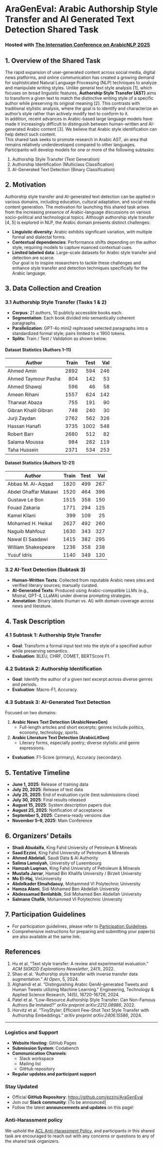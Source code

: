 # **AraGenEval**: Arabic Authorship Style Transfer and AI Generated Text Detection Shared Task 

### Hosted with [The Internation Conference on ArabicNLP 2025](https://arabicnlp2025.sigarab.org/)

## 1. Overview of the Shared Task
The rapid expansion of user-generated content across social media, digital news platforms, and online communication has created a growing demand for sophisticated Natural Language Processing (NLP) techniques to analyze and manipulate writing styles. Unlike general text style analysis [1], which focuses on broad linguistic features, **Authorship Style Transfer (AST)** aims to transform a given text to match the distinctive writing style of a specific author while preserving its original meaning [2]. This contrasts with traditional stylistic analysis, where the goal is to identify and characterize an author’s style rather than actively modify text to conform to it.  
In addition, recent advances in Arabic-based large language models have made it increasingly difficult to distinguish between human-written and AI-generated Arabic content [3]. We believe that Arabic style identification can help detect such content.  
This shared task seeks to promote research in Arabic AST, an area that remains relatively underdeveloped compared to other languages. Participants will develop models for one or more of the following subtasks:

1. Authorship Style Transfer (Text Generation) <br>
2. Authorship Identification (Multiclass Classification) <br>
3. AI-Generated Text Detection (Binary Classification) 

## 2. Motivation
Authorship style transfer and AI-generated text detection can be applied in various domains, including education, cultural adaptation, and social media content generation. The motivation for launching this shared task arises from the increasing presence of Arabic-language discussions on various socio-political and technological topics. Although authorship style transfer [4, 5] is explored in NLP, the Arabic domain presents distinct challenges:
- **Linguistic diversity**: Arabic exhibits significant variation, with multiple formal and dialectal forms.  
- **Contextual dependencies**: Performance shifts depending on the author style, requiring models to capture nuanced contextual cues.  
- **Limited labeled data**: Large-scale datasets for Arabic style transfer and detection are scarce.  
Our goal is to inspire researchers to tackle these challenges and enhance style transfer and detection techniques specifically for the Arabic language.

## 3. Data Collection and Creation

### 3.1 Authorship Style Transfer (Tasks 1 & 2)
- **Corpus**: 21 authors, 10 publicly accessible books each.  
- **Segmentation**: Each book divided into semantically coherent paragraphs.  
- **Parallelization**: GPT-4o mini2 rephrased selected paragraphs into a standardized formal style; pairs limited to ≤ 1900 tokens.  
- **Splits**: Train / Test / Validation as shown below.

#### Dataset Statistics (Authors 1–11)

| Author                  | Train | Test | Val |
|-------------------------|------:|-----:|----:|
| Ahmed Amin              | 2892  | 594  | 246 |
| Ahmed Taymour Pasha     |  804  | 142  |  53 |
| Ahmed Shawqi            |  596  |  46  |  58 |
| Ameen Rihani            | 1557  | 624  | 142 |
| Tharwat Abaza           |  755  | 191  |  90 |
| Gibran Khalil Gibran    |  748  | 240  |  30 |
| Jurji Zaydan            | 2762  | 562  | 326 |
| Hassan Hanafi           | 3735  |1002  | 548 |
| Robert Barr             | 2680  | 512  |  82 |
| Salama Moussa           |  984  | 282  | 119 |
| Taha Hussein            | 2371  | 534  | 253 |

#### Dataset Statistics (Authors 12–21)

| Author                    | Train | Test | Val |
|---------------------------|------:|-----:|----:|
| Abbas M. Al-Aqqad         | 1820  | 499  | 267 |
| Abdel Ghaffar Makawi      | 1520  | 464  | 396 |
| Gustave Le Bon            | 1515  | 358  | 150 |
| Fouad Zakaria             | 1771  | 294  | 125 |
| Kamel Kilani              |  399  | 109  |  25 |
| Mohamed H. Heikal         | 2627  | 492  | 260 |
| Naguib Mahfouz            | 1630  | 343  | 327 |
| Nawal El Saadawi          | 1415  | 382  | 295 |
| William Shakespeare       | 1236  | 358  | 238 |
| Yusuf Idris               | 1140  | 349  | 120 |

### 3.2 AI-Text Detection (Subtask 3)
- **Human-Written Texts**: Collected from reputable Arabic news sites and verified literary sources; manually curated.  
- **AI-Generated Texts**: Produced using Arabic-compatible LLMs (e.g., Mistral, GPT-4, LLaMA) under diverse prompting strategies.  
- **Annotation**: Binary labels (human vs. AI) with domain coverage across news and literature.

## 4. Task Description

### 4.1 Subtask 1: Authorship Style Transfer
- **Goal**: Transform a formal input text into the style of a specified author while preserving semantics.  
- **Evaluation**: BLEU, CHRF, COMET, BERTScore F1.

### 4.2 Subtask 2: Authorship Identification
- **Goal**: Identify the author of a given text excerpt across diverse genres and periods.  
- **Evaluation**: Macro-F1, Accuracy.

### 4.3 Subtask 3: AI-Generated Text Detection
Focused on two domains:
1. **Arabic News Text Detection (ArabicNewsGen)**
   - Full-length articles and short excerpts; genres include politics, economy, technology, sports.  
2. **Arabic Literature Text Detection (ArabicLitGen)**
   - Literary forms, especially poetry; diverse stylistic and genre expressions.  
- **Evaluation**: F1-Score (primary), Accuracy (secondary).

## 5. Tentative Timeline
- **June 1, 2025**: Release of training data  
- **July 20, 2025**: Release of test data  
- **July 25, 2025**: End of evaluation cycle (test submissions close)  
- **July 30, 2025**: Final results released  
- **August 15, 2025**: System description papers due  
- **August 25, 2025**: Notification of acceptance  
- **September 5, 2025**: Camera-ready versions due  
- **November 5–9, 2025**: Main Conference

## 6. Organizers’ Details
- **Shadi Abudalfa**, King Fahd University of Petroleum & Minerals  
- **Saad Ezzini**, King Fahd University of Petroleum & Minerals  
- **Ahmed Abdelali**, Saudi Data & AI Authority  
- **Salima Lamsiyah**, University of Luxembourg  
- **Hamzah Luqman**, King Fahd University of Petroleum & Minerals  
- **Mustafa Jarrar**, Hamad Bin Khalifa University / Birzeit University  
- **Mo El-Haj**, VinUniversity  
- **Abdelkader Elmahdaouy**, Mohammed VI Polytechnic University  
- **Hamza Alami**, Sidi Mohamed Ben Abdellah University  
- **Abdessamad Benlahbib**, Sidi Mohamed Ben Abdellah University  
- **Salmane Chafik**, Mohammed VI Polytechnic University  

## 7. Participation Guidelines
- For participation guidelines, please refer to [Participation Guidelines](guidelines.md).
- Comprehensive instructions for preparing and submitting your paper(s) are also available at the same link.

## References
1. Hu et al. “Text style transfer: A review and experimental evaluation.” _ACM SIGKDD Explorations Newsletter_, 24(1), 2022.  
2. Shao et al. “Authorship style transfer with inverse transfer data augmentation.” _AI Open_, 5, 2024.
3. Alghamdi et al. "Distinguishing Arabic GenAI-generated Tweets and Human Tweets utilizing Machine Learning." Engineering, Technology & Applied Science Research, 14(5), 16720-16726, 2024.  
4. Patel et al. “Low-Resource Authorship Style Transfer: Can Non-Famous Authors Be Imitated?” _arXiv preprint arXiv:2212.08986_, 2022.  
5. Horvitz et al. “TinyStyler: Efficient Few-Shot Text Style Transfer with Authorship Embeddings.” _arXiv preprint arXiv:2406.15586_, 2024.  

---


### Logistics and Support
- **Website Hosting**: GitHub Pages
- **Submission System**: Codabench
- **Communication Channels**:
  - Slack workspace
  - Mailing list
  - GitHub repository
- **Regular updates and participant support**


### Stay Updated
- Official **GitHub Repository**: https://github.com/ezzini/AraGenEval
- Join our **Slack community**: [To be announced]
- Follow the latest **announcements and updates** on this page!

### Anti-Harassment policy
We uphold the [ACL Anti-Harassment Policy](https://www.aclweb.org/adminwiki/index.php?title=Anti-Harassment_Policy), and participants in this shared task are encouraged to reach out with any concerns or questions to any of the shared task organizers.

